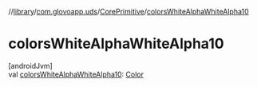 //[library](../../../index.md)/[com.glovoapp.uds](../index.md)/[CorePrimitive](index.md)/[colorsWhiteAlphaWhiteAlpha10](colors-white-alpha-white-alpha10.md)

# colorsWhiteAlphaWhiteAlpha10

[androidJvm]\
val [colorsWhiteAlphaWhiteAlpha10](colors-white-alpha-white-alpha10.md): [Color](https://developer.android.com/reference/kotlin/androidx/compose/ui/graphics/Color.html)
